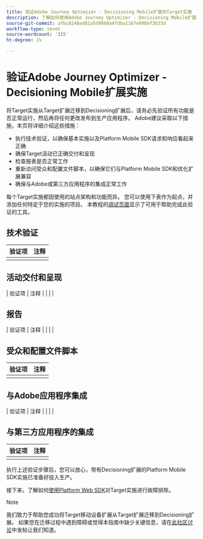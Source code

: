 ```yaml
---
title: 验证Adobe Journey Optimizer - Decisioning Mobile扩展的Target实施
description: 了解如何使用Adobe Journey Optimizer - Decisioning Mobile扩展验证活动并调试Adobe Target实施。
source-git-commit: afbc8248ad81a5d9080a4fdba1167e09bbf3b33d
workflow-type: tm+mt
source-wordcount: '315'
ht-degree: 1%

---
```


# 验证Adobe Journey Optimizer - Decisioning Mobile扩展实施

将Target实施从Target扩展迁移到Decisioning扩展后，请务必先验证所有功能是否正常运行，然后再将任何更改发布到生产应用程序。 Adobe建议采取以下措施，本页将详细介绍这些措施：

* 执行技术验证，以确保基本实施以及Platform Mobile SDK请求和响应看起来正确
* 确保Target活动已正确交付和呈现
* 检查报表是否正常工作
* 重新访问受众和配置文件脚本，以确保它们与Platform Mobile SDK和优化扩展兼容
* 确保与Adobe或第三方应用程序的集成正常工作

每个Target实施都因使用的站点架构和功能而异。 您可以使用下表作为起点，并添加任何特定于您的实施的项目。 本教程的[调试页面](debugging.md)显示了可用于帮助完成此验证的工具。

## 技术验证

| 验证项 | 注释 |
|---|---|
| | |


## 活动交付和呈现

| 验证项 | 注释 |
| | |

## 报告

| 验证项 | 注释 |
| | |

## 受众和配置文件脚本

| 验证项 | 注释 |
|---|---|
| | |

## 与Adobe应用程序集成

| 验证项 | 注释 |
| | |

## 与第三方应用程序的集成

| 验证项 | 注释 |
|---|---|
| | |

执行上述验证步骤后，您可以放心，带有Decisioning扩展的Platform Mobile SDK实施已准备好投入生产。

接下来，了解如何[使用Platform Web SDK](debugging.md)对Target实施进行故障排除。

>[!NOTE]
>
>我们致力于帮助您成功将Target移动设备扩展从Target扩展迁移到Decisioning扩展。 如果您在迁移过程中遇到障碍或觉得本指南中缺少关键信息，请在[此社区讨论](https://experienceleaguecommunities.adobe.com/t5/adobe-experience-platform-data/tutorial-discussion-migrate-target-from-at-js-to-web-sdk/m-p/575587#M463)中发帖让我们知道。

